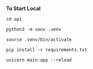 **To Start Local**
```
cd api

python3 -m venv .venv

source .venv/bin/activate

pip install -r requirements.txt

uvicorn main:app --reload
```